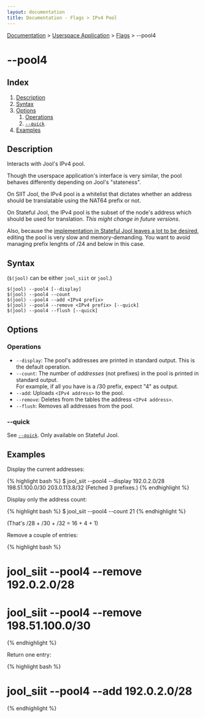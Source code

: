 ```yaml
---
layout: documentation
title: Documentation - Flags > IPv4 Pool
---
```


[Documentation](doc-index.html) > [Userspace Application](doc-index.html#userspace-application) > [Flags](usr-flags.html) > \--pool4

# \--pool4

## Index

1. [Description](#description)
2. [Syntax](#syntax)
3. [Options](#options)
   1. [Operations](#operations)
   2. [`--quick`](#quick)
4. [Examples](#examples)

## Description

Interacts with Jool's IPv4 pool.

Though the userspace application's interface is very similar, the pool behaves differently depending on Jool's "stateness".

On SIIT Jool, the IPv4 pool is a whitelist that dictates whether an address should be translatable using the NAT64 prefix or not.

On Stateful Jool, the IPv4 pool is the subset of the node's address which should be used for translation. _This might change in future versions_.

Also, because the [implementation in Stateful Jool leaves a lot to be desired](https://github.com/NICMx/NAT64/issues/117#issuecomment-66942415), editing the pool is very slow and memory-demanding. You want to avoid managing prefix lenghts of /24 and below in this case.

## Syntax

(`$(jool)` can be either `jool_siit` or `jool`.)

	$(jool) --pool4 [--display]
	$(jool) --pool4 --count
	$(jool) --pool4 --add <IPv4 prefix>
	$(jool) --pool4 --remove <IPv4 prefix> [--quick]
	$(jool) --pool4 --flush [--quick]

## Options

### Operations

* `--display`: The pool's addresses are printed in standard output. This is the default operation.
* `--count`: The number of _addresses_ (not prefixes) in the pool is printed in standard output.  
For example, if all you have is a /30 prefix, expect "4" as output.
* `--add`: Uploads `<IPv4 address>` to the pool.
* `--remove`: Deletes from the tables the address `<IPv4 address>`.
* `--flush`: Removes all addresses from the pool.

### \--quick

See [`--quick`](usr-flags-quick.html). Only available on Stateful Jool.

## Examples

Display the current addresses:

{% highlight bash %}
$ jool_siit --pool4 --display
192.0.2.0/28
198.51.100.0/30
203.0.113.8/32
  (Fetched 3 prefixes.)
{% endhighlight %}

Display only the address count:

{% highlight bash %}
$ jool_siit --pool4 --count
21
{% endhighlight %}

(That's /28 + /30 + /32 = 16 + 4 + 1)

Remove a couple of entries:

{% highlight bash %}
# jool_siit --pool4 --remove 192.0.2.0/28
# jool_siit --pool4 --remove 198.51.100.0/30
{% endhighlight %}

Return one entry:

{% highlight bash %}
# jool_siit --pool4 --add 192.0.2.0/28
{% endhighlight %}

